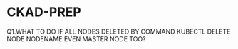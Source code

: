 # CKAD-PREP
Q1.WHAT TO DO IF ALL NODES DELETED BY COMMAND KUBECTL DELETE NODE NODENAME EVEN MASTER NODE TOO?
